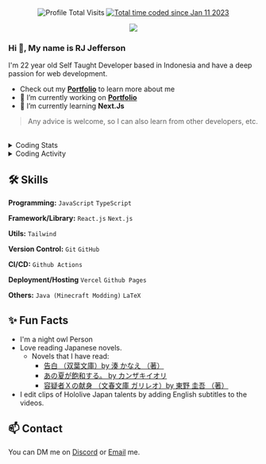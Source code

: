 <div align="center" id="top">

![<hr />][hr-style]

<!--
<img alt="spotify-github-profile" src="https://spotify-github-profile.vercel.app/api/view?uid=215lqconp3eomcjzwaufygfri&cover_image=true&theme=novatorem&show_offline=true&background_color=121212&interchange=false&bar_color=53b14f&bar_color_cover=false" />

<br />

<code><t:1704150000:t></code>
<a href='https://discord.com/users/606481557615542273' target='_blank'><img src="https://api.statusbadges.me/badge/status/606481557615542273?label=Discord%20Status&style=flat" alt="status"></a>-->

<br>
<img alt="Profile Total Visits" src="https://komarev.com/ghpvc/?username=jeffersonrj14&label=Profile%20Visits&color=1b7565&style=flat" />
<a href="https://wakatime.com/@jeffersonrj14"><img src="https://wakatime.com/badge/user/012554dc-b24b-4b6b-90bf-92214455e325.svg?&color=1b7565&style=flat" alt="Total time coded since Jan 11 2023" /></a>

<br>

<a href="https://github.com/jeffersonrj14"><img src="https://badges.pufler.dev/contributors/jeffersonrj14/jeffersonrj14?size=50&padding=5&perRow=10&bots=true" /></a><br>


</div >

<h3>Hi 👋, My name is RJ Jefferson</h3>

I'm 22 year old Self Taught Developer based in Indonesia and have a deep passion for web development.

- Check out my **[Portfolio](https://jeffersonrj.com/about)** to learn more about me 
- 🚀 I’m currently working on  **[Portfolio](https://jeffersonrj.com)**
- 🌱 I’m currently learning **Next.Js**

> Any advice is welcome, so I can also learn from other developers, etc.
<br>

<details>
  <summary>Coding Stats</summary>

  ![langs](https://wakatime.com/share/@jeffersonrj14/41a8b2f4-07b1-4b4b-8652-6fefeebf1db3.svg)
</details>

<details>
  <summary>Coding Activity</summary>

  ![activity](https://wakatime.com/share/@jeffersonrj14/45e2612e-2a94-44a8-a67f-b8496b1e530f.svg)
</details>


## 🛠️ Skills

**Programming:** `JavaScript` `TypeScript`

**Framework/Library:** `React.js` `Next.js`

**Utils:** `Tailwind`

**Version Control:** `Git` `GitHub`

**CI/CD:** `Github Actions`

**Deployment/Hosting** `Vercel` `Github Pages`

**Others:** `Java (Minecraft Modding)` `LaTeX` 



## ✨ Fun Facts
- I'm a night owl Person
- Love reading Japanese novels.
  - Novels that I have read: 
    - [告白 （双葉文庫）by 	湊 かなえ （著）](https://honto.jp/netstore/pd-book_03247858.html)
    - [あの夏が飽和する。 by 	カンザキイオリ](https://honto.jp/ebook/pd_30499106.html)
    - [容疑者Ｘの献身 （文春文庫 ガリレオ）by 	東野 圭吾 （著）](https://honto.jp/netstore/pd-book_03022366.html)
- I edit clips of Hololive Japan talents by adding English subtitles to the videos.

## 📫 Contact

 You can DM me on [Discord](https://discordapp.com/users/606481557615542273) or [Email](mailto:jefferson@jeffersonrj.com) me.

![<hr />][hr-style]


<!-- ## ⭐ Languages: 
- Native in <code>Indonesian</code>, conversant in <code>English</code> and <code>Japanese</code>.<br>
  - Indonesia → Mother Tongue Language
  - English → Basic Working Proficiency
  - Japanese → Basic working proficiency (N3～N2 Level)
> Any advice is welcome, so I can also learn from other developers, etc. -->


<!-- I'm 22 years old and have a deep passion for web development. Currently, I'm building web projects using my frontend skills. I love creating engaging and user-friendly web experiences using various frameworks and technologies. I am currently learning web development at <a href="https://zerotomastery.io">Zero To Mastery Academy</a>, where I am constantly honing my skills and knowledge in these fields. <br/>
Aside from my tech interests, I'm a Japanese language enthusiast. I read novels, news, and articles in Japanese. I also love Japanese culture and have great respect for it. -->

<!-- Projects
--------

<details>
  <summary>Recent Projects</summary>

  - [jeffersonrj14/jeffersonrj.com](https://github.com/jeffersonrj14/jeffersonrj.com): My portfolio is created using Next.js, Tailwind, and Framer Motion. I might add more in the future. I keep my portfolio as simple as I can.

</details>

<details>
  <summary>Old Projects</summary>

  - [jeffersonrj14/Pokemon-short-game](https://github.com/jeffersonrj14/Pokemon-short-game) (May 2022 - Jun 2022): .
</details> -->

<!--
Support
--------

<p>
	<a href="https://ko-fi.com/jeffersonrj14"> 
		<img align="left" src="https://img.shields.io/badge/Ko--fi-F16061?style=flat&logo=ko-fi&logoColor=white" height="auto" width="100" alt="jeffersonrj14" />
	</a>
</p>
<p>
	<a href="https://www.buymeacoffee.com/jeffersonrj14"> 
		<img align="left" src="https://img.shields.io/badge/Buy_Me_A_Coffee-FFDD00?style=flat&logo=buy-me-a-coffee&logoColor=black" height="auto" width="200" alt="jeffersonrj14" />
	</a>
</p>
<br><br>




<!--
石の上にも三年
<blockquote>このコースを頑張っています。数ヶ月後には実務経験を得られることを期待しています。</blockquote>
-->




<!-- 
====== Line ====== 
-->

 [hr-style]: https://capsule-render.vercel.app/api?type=rect&color=gradient&height=2

 <!-- 
====== Tech Stack ====== 
-->
<!-- Wakatime -->
[wakatime-badge]: https://img.shields.io/badge/WakaTime-000000?style=for-the-badge&logo=WakaTime&logoColor=white
[wakatime-link]: https://wakatime.com

<!-- Github Action -->
[githubaction-badge]: https://img.shields.io/badge/github%20actions-%232671E5.svg?style=for-the-badge&logo=githubactions&logoColor=white
[githubaction-link]: https://github.com/features/actions

<!-- MYSQL -->
[mysql-badge]: https://img.shields.io/badge/MySQL-005C84?style=for-the-badge&logo=mysql&logoColor=white
[mysql-link]: https://www.mysql.com

<!-- After Effects -->
[aftereffects-badge]: https://img.shields.io/badge/After%20Effects-31A8FF?style=for-the-badge&logo=Adobe%20after%20effects&logoColor=black
[aftereffects-link]: https://www.adobe.com/products/aftereffects/campaign/pricing.html?sdid=L3XTTPNV&mv=search&mv2=paidsearch&ef_id=Cj0KCQjwy4KqBhD0ARIsAEbCt6gopXRRt3qDcExi234ozoP4GIX_5K2nlahEFBOD9y5sYYCbj7qnHzAaAkOBEALw_wcB%3AG%3As&s_kwcid=AL%213085%213%21636707352609%21e%21%21g%21%21after+effects%21703952805%2138400810418&gclid=Cj0KCQjwy4KqBhD0ARIsAEbCt6gopXRRt3qDcExi234ozoP4GIX_5K2nlahEFBOD9y5sYYCbj7qnHzAaAkOBEALw_wcB

<!-- Canva -->
[canva-badge]: https://img.shields.io/badge/Canva-%2300C4CC.svg?style=for-the-badge&logo=Canva&logoColor=white
[canva-link]: https://www.canva.com

<!-- AlpineJS -->
[alpinejs-badge]: https://img.shields.io/badge/Alpine%20JS-black?style=for-the-badge&logo=alpinedotjs&logoColor=8BC0D0
[alpinejs-link]: https://alpinejs.dev

<!-- Astro -->
[astro-badge]: https://img.shields.io/badge/Astro-0C1222?style=for-the-badge&logo=astro&logoColor=FDFDFE
[astro-link]: https://astro.build

<!-- Bootstrap -->
[bootstrap-badge]: https://img.shields.io/badge/bootstrap-%23563D7C.svg?style=for-the-badge&logo=bootstrap&logoColor=white
[bootstrap-link]: https://getbootstrap.com

<!-- Font Awesome -->
[fontawesome-badge]: https://img.shields.io/badge/Font_Awesome-339AF0?style=for-the-badge&logo=fontawesome&logoColor=white
[fontawesome-link]: https://fontawesome.com

<!-- Github Pages -->
[githubpages-badge]: https://img.shields.io/badge/GitHub%20Pages-222222?style=for-the-badge&logo=GitHub%20Pages&logoColor=white
[githubpages-link]: https://pages.github.com

<!-- Jekyll -->
[jekyll-badge]: https://img.shields.io/badge/Jekyll-CC0000?style=for-the-badge&logo=Jekyll&logoColor=white
[jekyll-link]: https://jekyllrb.com

<!-- Jquery -->
[jquery-badge]: https://img.shields.io/badge/jQuery-0769AD?style=for-the-badge&logo=jquery&logoColor=white
[jquery-link]: https://jquery.com

<!-- NextJS -->
[nextjs-badge]: https://img.shields.io/badge/next%20js-000000?style=for-the-badge&logo=nextdotjs&logoColor=white
[nextjs-link]: https://img.shields.io/badge/next%20js-000000?style=for-the-badge&logo=nextdotjs&logoColor=white

<!-- NodeJS -->
[nodejs-badge]: https://img.shields.io/badge/node.js-6DA55F?style=for-the-badge&logo=node.js&logoColor=white
[nodejs-link]: https://nodejs.org/en

<!-- NPM -->
[npm-badge]: https://img.shields.io/badge/npm-CB3837?style=for-the-badge&logo=npm&logoColor=white
[npm-link]: https://www.npmjs.com

<!-- PNPM -->
[pnpm-badge]: https://img.shields.io/badge/pnpm-yellow?style=for-the-badge&logo=pnpm&logoColor=white
[pnpm-link]: https://pnpm.io

<!-- React -->
[react-badge]: https://img.shields.io/badge/react-%2320232a.svg?style=for-the-badge&logo=react&logoColor=%2361DAFB
[react-link]: https://react.dev

<!-- React Router -->
[reactrouter-badge]: https://img.shields.io/badge/React_Router-CA4245?style=for-the-badge&logo=react-router&logoColor=white
[reactrouter-link]: https://reactrouter.com/en/main

<!-- Redux -->
[redux-badge]: https://img.shields.io/badge/redux-%23593d88.svg?style=for-the-badge&logo=redux&logoColor=white
[redux-link]: https://redux.js.org

<!-- SASS -->
[sass-badge]: https://img.shields.io/badge/SASS-hotpink.svg?style=for-the-badge&logo=SASS&logoColor=white
[sass-link]: https://sass-lang.com

<!-- Tailwind CSS -->
[tailwind-badge]: https://img.shields.io/badge/Tailwind_CSS-38B2AC?style=for-the-badge&logo=tailwind-css&logoColor=white
[tailwind-link]: https://tailwindcss.com

<!-- Vite -->
[vite-badge]: https://img.shields.io/badge/Vite-B73BFE?style=for-the-badge&logo=vite&logoColor=FFD62E
[vite-link]: https://vitejs.dev

<!-- Vue JS -->
[vue-badge]: https://img.shields.io/badge/vuejs-%2335495e.svg?style=for-the-badge&logo=vuedotjs&logoColor=%234FC08D
[vue-link]: https://vuejs.org

<!-- Yarn -->
[yarn-badge]: https://img.shields.io/badge/yarn-%232C8EBB.svg?style=for-the-badge&logo=yarn&logoColor=white
[yarn-link]: https://yarnpkg.com

<!-- Netlify -->
[netlify-badge]: https://img.shields.io/badge/netlify-%23000000.svg?style=for-the-badge&logo=netlify&logoColor=#00C7B7
[netlify-link]: https://www.netlify.com

<!-- Vercel -->
[vercel-badge]: https://img.shields.io/badge/Vercel-000000?style=for-the-badge&logo=vercel&logoColor=white
[vercel-link]: https://vercel.com/dashboard

<!-- Eclipse -->
[eclipse-badge]: https://img.shields.io/badge/Eclipse-2C2255?style=for-the-badge&logo=eclipse&logoColor=whit
[eclipse-link]: https://eclipseide.org

<!-- VS Code --> 
[vscode-badge]: https://img.shields.io/badge/VSCode-0078D4?style=for-the-badge&logo=visual%20studio%20code&logoColor=white
[vscode-link]: https://code.visualstudio.com

<!-- Eslint -->
[eslint-badge]: https://img.shields.io/badge/ESLint-4B3263?style=for-the-badge&logo=eslint&logoColor=white
[eslint-link]: https://eslint.org

<!-- Prettier -->
[prettier-badge]: https://img.shields.io/badge/prettier-1A2C34?style=for-the-badge&logo=prettier&logoColor=F7BA3E
[prettier-link]: https://prettier.io

<!-- C -->
[c-badge]: https://img.shields.io/badge/C-00599C?style=for-the-badge&logo=c&logoColor=white
[c-link]: https://www.w3schools.com/c/c_intro.php

<!-- CSS3 -->
[css-badge]: https://img.shields.io/badge/css3-%231572B6.svg?style=for-the-badge&logo=css3&logoColor=white
[css-link]: https://www.w3schools.com/css/css_intro.asp

<!-- HTML5 -->
[html-badge]: https://img.shields.io/badge/html5-%23E34F26.svg?style=for-the-badge&logo=html5&logoColor=white
[html-link]: https://www.w3schools.com/html/

<!-- Java --> 
[java-badge]: https://img.shields.io/badge/java-%23ED8B00.svg?style=for-the-badge&logo=java&logoColor=white
[java-link]: https://www.java.com/en/

<!-- Javascript -->
[javascript-badge]: https://img.shields.io/badge/javascript-%23323330.svg?style=for-the-badge&logo=javascript&logoColor=%23F7DF1E
[javascript-link]: https://www.javascript.com

<!-- LaTeX -->
[latex-badge]: https://img.shields.io/badge/latex-%23008080.svg?style=for-the-badge&logo=latex&logoColor=white
[latex-link]: https://www.latex-project.org

<!-- Markdown -->
[markdown-badge]: https://img.shields.io/badge/markdown-%23000000.svg?style=for-the-badge&logo=markdown&logoColor=white
[markdown-link]: https://learnmarkdown.com

<!-- Shell Script-->
[shell-badge]: https://img.shields.io/badge/Shell_Script-121011?style=for-the-badge&logo=gnu-bash&logoColor=white
[shell-link]: https://www.shellscript.sh

<!-- Solidity -->
[solidity-badge]: https://img.shields.io/badge/Solidity-black?style=for-the-badge&logo=solidity&logoColor=e6e6e6
[solidity-link]: https://soliditylang.org

<!-- Typescript -->
[typescript-badge]: https://img.shields.io/badge/typescript-%23007ACC.svg?style=for-the-badge&logo=typescript&logoColor=white
[typescript-link]: https://www.typescriptlang.org

<!-- Git -->
[git-badge]: https://img.shields.io/badge/Git-F05032?style=for-the-badge&logo=git&logoColor=white
[git-link]: https://git-scm.com

<!-- Github -->
[github-badge]: https://img.shields.io/badge/GitHub-181717?style=for-the-badge&logo=github&logoColor=white
[github-link]: https://github.com

<!-- Sublime Text -->
[sublime-badge]: https://img.shields.io/badge/sublime_text-%23575757.svg?&style=for-the-badge&logo=sublime-text&logoColor=important
[sublime-link]: https://www.sublimetext.com



